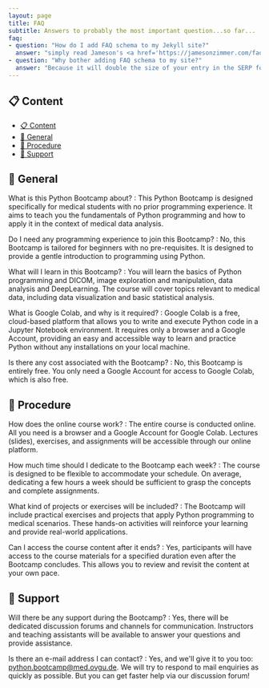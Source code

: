 ```yaml
---
layout: page
title: FAQ
subtitle: Answers to probably the most important question...so far...
faq:
- question: "How do I add FAQ schema to my Jekyll site?"
  answer: "simply read Jameson's <a href='https://jamesonzimmer.com/faq-schema-jekyll-liquid/'>helpful blog post</a> on the topic."
- question: "Why bother adding FAQ schema to my site?"
  answer: "Because it will double the size of your entry in the SERP for some queries, and help direct traffic to your most relevant pages."
---
```


## 📋 Content
- [📋 Content](#-content)
- [📗 General](#-general)
- [📙 Procedure](#-procedure)
- [📘 Support](#-support)


## 📗 General

What is this Python Bootcamp about?
: This Python Bootcamp is designed specifically for medical students with no prior programming experience. It aims to teach you the fundamentals of Python programming and how to apply it in the context of medical data analysis.

Do I need any programming experience to join this Bootcamp?
: No, this Bootcamp is tailored for beginners with no pre-requisites. It is designed to provide a gentle introduction to programming using Python.

What will I learn in this Bootcamp?
: You will learn the basics of Python programming and DICOM, image exploration and manipulation, data analysis and DeepLearning. The course will cover topics relevant to medical data, including data visualization and basic statistical analysis.

What is Google Colab, and why is it required?
: Google Colab is a free, cloud-based platform that allows you to write and execute Python code in a Jupyter Notebook environment. It requires only a browser and a Google Account, providing an easy and accessible way to learn and practice Python without any installations on your local machine.

Is there any cost associated with the Bootcamp?
: No, this Bootcamp is entirely free. You only need a Google Account for access to Google Colab, which is also free.


## 📙 Procedure

How does the online course work?
: The entire course is conducted online. All you need is a browser and a Google Account for Google Colab. Lectures (slides), exercises, and assignments will be accessible through our online platform.

How much time should I dedicate to the Bootcamp each week?
: The course is designed to be flexible to accommodate your schedule. On average, dedicating a few hours a week should be sufficient to grasp the concepts and complete assignments.

What kind of projects or exercises will be included?
: The Bootcamp will include practical exercises and projects that apply Python programming to medical scenarios. These hands-on activities will reinforce your learning and provide real-world applications.

Can I access the course content after it ends?
: Yes, participants will have access to the course materials for a specified duration even after the Bootcamp concludes. This allows you to review and revisit the content at your own pace.


## 📘 Support

Will there be any support during the Bootcamp?
: Yes, there will be dedicated discussion forums and channels for communication. Instructors and teaching assistants will be available to answer your questions and provide assistance.

Is there an e-mail address I can contact?
: Yes, and we'll give it to you too: python.bootcamp@med.ovgu.de. We will try to respond to mail enquiries as quickly as possible. But you can get faster help via our discussion forum!